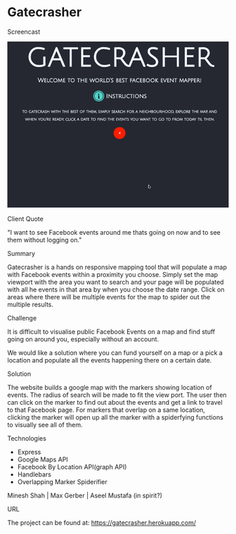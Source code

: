 # Gatecrasher
Screencast

![alt gatecrasher_pic](https://github.com/foundersandcoders/case-studies/blob/gatecrasher/assets/GateCrasher%20.gif)

Client Quote

"I want to see Facebook events around me thats going on now and to see them without logging on."


Summary

Gatecrasher is a hands on responsive mapping tool that will populate a map with Facebook events within a proximity you choose. Simply set the map viewport with the area you want to search and your page will be populated with all he events in that area by when you choose the date range. Click on areas where there will be multiple events for the map to spider out the multiple results.

Challenge

It is difficult to visualise public Facebook Events on a map and find stuff going on around you, especially without an account.

We would like a solution where you can fund yourself on a map or a pick a location and populate all the events happening there on a certain date.


Solution

The website builds a google map with the markers showing location of events. The radius of search will be made to fit the view port. The user then can click on the marker to find out about the events and get a link to travel to that Facebook page. For markers that overlap on a same location, clicking the marker will open up all the marker with a spiderfying functions to visually see all of them.



Technologies

* Express
* Google Maps API
* Facebook By Location API(graph API)
* Handlebars
* Overlapping Marker Spiderifier


Minesh Shah | Max Gerber | Aseel Mustafa (in spirit?)

URL

The project can be found at: https://gatecrasher.herokuapp.com/
